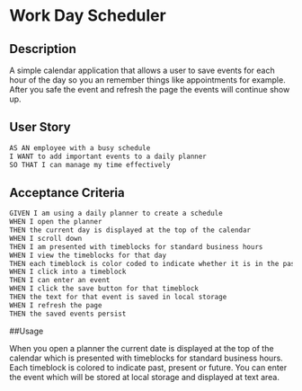 # Work Day Scheduler

## Description

A simple calendar application that allows a user to save events for each hour of the day so you an remember things like appointments for example. After you safe the event and refresh the page the events will continue show up.


## User Story

```md
AS AN employee with a busy schedule
I WANT to add important events to a daily planner
SO THAT I can manage my time effectively
```

## Acceptance Criteria

```md
GIVEN I am using a daily planner to create a schedule
WHEN I open the planner
THEN the current day is displayed at the top of the calendar
WHEN I scroll down
THEN I am presented with timeblocks for standard business hours
WHEN I view the timeblocks for that day
THEN each timeblock is color coded to indicate whether it is in the past, present, or future
WHEN I click into a timeblock
THEN I can enter an event
WHEN I click the save button for that timeblock
THEN the text for that event is saved in local storage
WHEN I refresh the page
THEN the saved events persist
```
##Usage

When you open a planner the current date is displayed at the top of the calendar which is presented with timeblocks for standard business hours. Each timeblock is colored to indicate past, present or future. You can enter the event which will be stored at local storage and displayed at text area.

